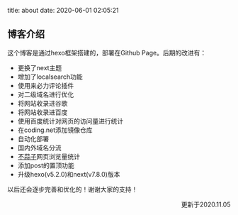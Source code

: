 title: about
date: 2020-06-01 02:05:21

## 博客介绍
这个博客是通过hexo框架搭建的，部署在Github Page。后期的改进有：
  + 更换了next主题
  + 增加了localsearch功能
  + 使用来必力评论插件
  + 对二级域名进行优化
  + 将网站收录进谷歌
  + 将网站收录进百度
  + 使用百度统计对网页的访问量进行统计
  + 在coding.net添加镜像仓库
  + 自动化部署
  + 国内外域名分流
  + [不蒜子](http://ibruce.info/2015/04/04/busuanzi/)网页浏览量统计
  + 添加post的置顶功能
  + 升级hexo(v5.2.0)和next(v7.8.0)版本

以后还会逐步完善和优化的！谢谢大家的支持！

<p align="right">更新于2020.11.05</p>